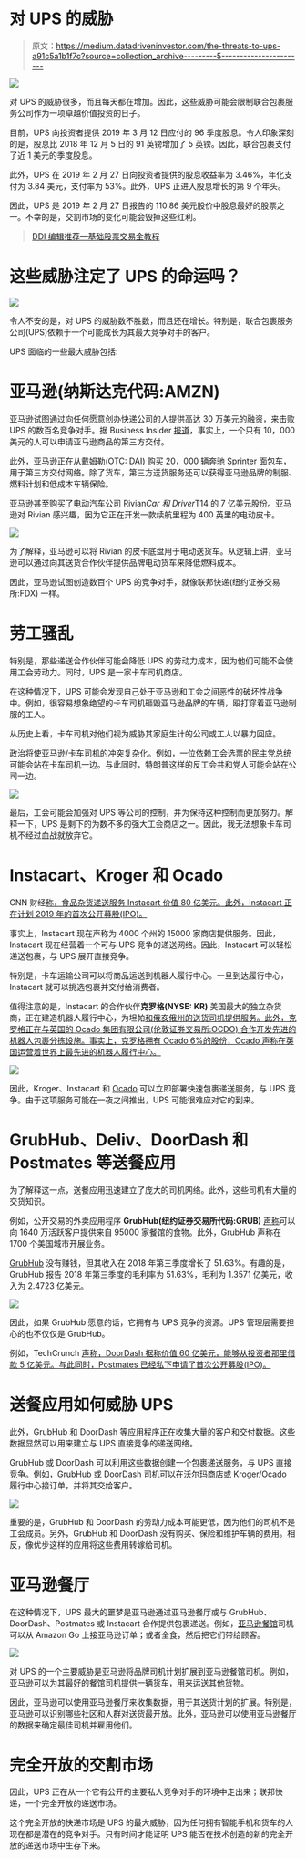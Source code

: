 # 对 UPS 的威胁

> 原文：<https://medium.datadriveninvestor.com/the-threats-to-ups-a91c5a1b1f7c?source=collection_archive---------5----------------------->

[![](img/ae24cda1aaaff9082035535073d344c0.png)](http://www.track.datadriveninvestor.com/1B9E)

对 UPS 的威胁很多，而且每天都在增加。因此，这些威胁可能会限制联合包裹服务公司作为一项卓越价值投资的日子。

目前，UPS 向投资者提供 2019 年 3 月 12 日应付的 96 季度股息。令人印象深刻的是，股息比 2018 年 12 月 5 日的 91 英镑增加了 5 英镑。因此，联合包裹支付了近 1 美元的季度股息。

此外，UPS 在 2019 年 2 月 27 日向投资者提供的股息收益率为 3.46%，年化支付为 3.84 美元，支付率为 53%。此外，UPS 正进入股息增长的第 9 个年头。

因此，UPS 是 2019 年 2 月 27 日报告的 110.86 美元股价中股息最好的股票之一。不幸的是，交割市场的变化可能会毁掉这些红利。

> [DDI 编辑推荐—基础股票交易全教程](http://go.datadriveninvestor.com/stocktrading1/matf)

# **这些威胁注定了 UPS 的命运吗？**

![](img/65a92b65433fdd97157fd25bf198e54f.png)

令人不安的是，对 UPS 的威胁数不胜数，而且还在增长。特别是，联合包裹服务公司(UPS)依赖于一个可能成长为其最大竞争对手的客户。

UPS 面临的一些最大威胁包括:

# **亚马逊(纳斯达克代码:AMZN)**

亚马逊试图通过向任何愿意创办快递公司的人提供高达 30 万美元的融资，来击败 UPS 的数百名竞争对手。据 Business Insider [报道](https://www.businessinsider.com/amazon-delivery-job-2018-6)，事实上，一个只有 10，000 美元的人可以申请亚马逊商品的第三方交付。

此外，亚马逊正在从戴姆勒(OTC: DAI) 购买 20，000 辆奔驰 Sprinter 面包车，用于第三方交付网络。除了货车，第三方送货服务还可以获得亚马逊品牌的制服、燃料计划和低成本车辆保险。

亚马逊甚至购买了电动汽车公司 Rivian*Car 和 Driver*T14 的 7 亿美元股份。亚马逊对 Rivian 感兴趣，因为它正在开发一款续航里程为 400 英里的电动皮卡。

![](img/2ab2315493356161b7181f153b1809da.png)

为了解释，亚马逊可以将 Rivian 的皮卡底盘用于电动送货车。从逻辑上讲，亚马逊可以通过向其送货合作伙伴提供品牌电动货车来降低燃料成本。

因此，亚马逊试图创造数百个 UPS 的竞争对手，就像联邦快递(纽约证券交易所:FDX) 一样。

# **劳工骚乱**

特别是，那些递送合作伙伴可能会降低 UPS 的劳动力成本，因为他们可能不会使用工会劳动力。同时，UPS 是一家卡车司机商店。

在这种情况下，UPS 可能会发现自己处于亚马逊和工会之间恶性的破坏性战争中。例如，很容易想象绝望的卡车司机砸毁亚马逊品牌的车辆，殴打穿着亚马逊制服的工人。

从历史上看，卡车司机对他们视为威胁其家庭生计的公司或工人以暴力回应。

政治将使亚马逊/卡车司机的冲突复杂化。例如，一位依赖工会选票的民主党总统可能会站在卡车司机一边。与此同时，特朗普这样的反工会共和党人可能会站在公司一边。

![](img/45fc2860fd504451037d58a7eeaa99b6.png)

最后，工会可能会加强对 UPS 等公司的控制，并为保持这种控制而更加努力。解释一下，UPS 是剩下的为数不多的强大工会商店之一。因此，我无法想象卡车司机不经过血战就放弃它。

# **Instacart、Kroger 和 Ocado**

CNN 财经[称，食品杂货递送服务 Instacart 价值 80 亿美元。此外，Instacart 正在计划 2019 年的首次公开募股(IPO)。](https://www.cnn.com/2019/01/24/tech/instacart-fresh-money/index.html)

事实上，Instacart 现在声称为 4000 个州的 15000 家商店提供服务。因此，Instacart 现在经营着一个可与 UPS 竞争的递送网络。因此，Instacart 可以轻松递送包裹，与 UPS 展开直接竞争。

特别是，卡车运输公司可以将商品运送到机器人履行中心。一旦到达履行中心，Instacart 就可以挑选包裹并交付给消费者。

值得注意的是，Instacart 的合作伙伴**克罗格(NYSE: KR)** 美国最大的独立杂货商，正在建造机器人履行中心，为坦帕[和俄亥俄州](https://www.cnn.com/2019/01/24/tech/instacart-fresh-money/index.html)[的送货司机提供服务。此外，克罗格正在与英国的 Ocado 集团有限公司(伦敦证券交易所:OCDO) 合作开发先进的机器人包裹分拣设施。事实上，克罗格拥有 Ocado 6%的股份，Ocado 声称在英国运营着世界上最先进的机器人履行中心。](https://marketmadhouse.com/kroger-kr-and-ocado-plan-robotic-warehouse-in-ohio/)

![](img/5e6020c52874ebb42f9a3c51fe3c4303.png)

因此，Kroger、Instacart 和 [Ocado](https://marketmadhouse.com/is-ocado-the-future-of-groceries-and-does-it-make-money/) 可以立即部署快速包裹递送服务，与 UPS 竞争。由于这项服务可能在一夜之间推出，UPS 可能很难应对它的到来。

# **GrubHub、Deliv、DoorDash 和 Postmates 等送餐应用**

为了解释这一点，送餐应用迅速建立了庞大的司机网络。此外，这些司机有大量的交货知识。

例如，公开交易的外卖应用程序 **GrubHub(纽约证券交易所代码:GRUB)** [声称](https://marketmadhouse.com/what-is-the-value-of-grubhub-grub/)可以向 1640 万活跃客户提供来自 95000 家餐馆的食物。此外，GrubHub 声称在 1700 个美国城市开展业务。

[GrubHub](https://marketmadhouse.com/is-grubhub-a-threat-to-kroger-kr/) 没有赚钱，但其收入在 2018 年第三季度增长了 51.63%。有趣的是，GrubHub 报告 2018 年第三季度的毛利率为 51.63%，毛利为 1.3571 亿美元，收入为 2.4723 亿美元。

![](img/eaea0cfe1ff5dda3edac0d0dfc099a35.png)

因此，如果 GrubHub 愿意的话，它拥有与 UPS 竞争的资源。UPS 管理层需要担心的也不仅仅是 GrubHub。

例如，TechCrunch [声称，DoorDash 据称价值 60 亿美元，能够从投资者那里借款 5 亿美元。与此同时，Postmates 已经私下申请了首次公开募股(IPO)。](https://techcrunch.com/2019/02/15/peloton-peddles-toward-an-ipo-self-driving-is-big-business-and-saass-new-highs/)

# **送餐应用如何威胁 UPS**

此外，GrubHub 和 DoorDash 等应用程序正在收集大量的客户和交付数据。这些数据显然可以用来建立与 UPS 直接竞争的递送网络。

GrubHub 或 DoorDash 可以利用这些数据创建一个包裹递送服务，与 UPS 直接竞争。例如，GrubHub 或 DoorDash 司机可以在沃尔玛商店或 Kroger/Ocado 履行中心接订单，并将其交给客户。

![](img/709bccbbad15a7c815cc07acb739e0d1.png)

重要的是，GrubHub 和 DoorDash 的劳动力成本可能更低，因为他们的司机不是工会成员。另外，GrubHub 和 DoorDash 没有购买、保险和维护车辆的费用。相反，像优步这样的应用将这些费用转嫁给司机。

# **亚马逊餐厅**

在这种情况下，UPS 最大的噩梦是亚马逊通过亚马逊餐厅或与 GrubHub、DoorDash、Postmates 或 Instacart 合作提供包裹递送。例如，[亚马逊餐馆](https://www.amazon.com/restaurants/landing?sourceUrl=/restaurants&ref_=amzrst_ob_z)司机可以从 Amazon Go 上接亚马逊订单；或者全食，然后把它们带给顾客。

![](img/3e94f510e2c9140189fb09f05cb98953.png)

对 UPS 的一个主要威胁是亚马逊将品牌司机计划扩展到亚马逊餐馆司机。例如，亚马逊可以为其最好的餐馆司机提供一辆货车，用来运送其他货物。

因此，亚马逊可以使用亚马逊餐厅来收集数据，用于其送货计划的扩展。特别是，亚马逊可以识别哪些社区和人群对送货最开放。此外，亚马逊可以使用亚马逊餐厅的数据来确定最佳司机并雇用他们。

# **完全开放的交割市场**

因此，UPS 正在从一个它有公开的主要私人竞争对手的环境中走出来；联邦快递，一个完全开放的递送市场。

这个完全开放的快递市场是 UPS 的最大威胁，因为任何拥有智能手机和货车的人现在都是潜在的竞争对手。只有时间才能证明 UPS 能否在技术创造的新的完全开放的递送市场中生存下来。